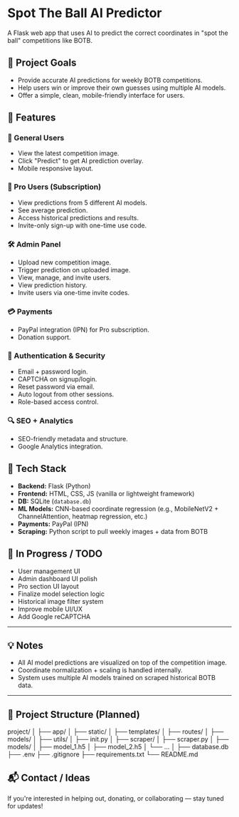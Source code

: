 # Spot The Ball AI Predictor

A Flask web app that uses AI to predict the correct coordinates in "spot the ball" competitions like BOTB.

## 🎯 Project Goals

- Provide accurate AI predictions for weekly BOTB competitions.
- Help users win or improve their own guesses using multiple AI models.
- Offer a simple, clean, mobile-friendly interface for users.

## 🧠 Features

### 👤 General Users
- View the latest competition image.
- Click "Predict" to get AI prediction overlay.
- Mobile responsive layout.

### 🚀 Pro Users (Subscription)
- View predictions from 5 different AI models.
- See average prediction.
- Access historical predictions and results.
- Invite-only sign-up with one-time use code.

### 🛠️ Admin Panel
- Upload new competition image.
- Trigger prediction on uploaded image.
- View, manage, and invite users.
- View prediction history.
- Invite users via one-time invite codes.

### 💳 Payments
- PayPal integration (IPN) for Pro subscription.
- Donation support.

### 🔐 Authentication & Security
- Email + password login.
- CAPTCHA on signup/login.
- Reset password via email.
- Auto logout from other sessions.
- Role-based access control.

### 🔍 SEO + Analytics
- SEO-friendly metadata and structure.
- Google Analytics integration.

## 🧰 Tech Stack

- **Backend:** Flask (Python)
- **Frontend:** HTML, CSS, JS (vanilla or lightweight framework)
- **DB:** SQLite (`database.db`)
- **ML Models:** CNN-based coordinate regression (e.g., MobileNetV2 + ChannelAttention, heatmap regression, etc.)
- **Payments:** PayPal (IPN)
- **Scraping:** Python script to pull weekly images + data from BOTB

## 🧪 In Progress / TODO

- User management UI
- Admin dashboard UI polish
- Pro section UI layout
- Finalize model selection logic
- Historical image filter system
- Improve mobile UI/UX
- Add Google reCAPTCHA

---

## 💡 Notes

- All AI model predictions are visualized on top of the competition image.
- Coordinate normalization + scaling is handled internally.
- System uses multiple AI models trained on scraped historical BOTB data.

---

## 📂 Project Structure (Planned)

project/
│
├── app/
│ ├── static/
│ ├── templates/
│ ├── routes/
│ ├── models/
│ ├── utils/
│ ├── init.py
│
├── scraper/
│ ├── scraper.py
│
├── models/
│ ├── model_1.h5
│ ├── model_2.h5
│ └── ...
│
├── database.db
├── .env
├── .gitignore
├── requirements.txt
└── README.md

## 📬 Contact / Ideas

If you're interested in helping out, donating, or collaborating — stay tuned for updates!